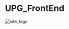 # UPG_FrontEnd


![site_logo](https://github.com/AvazbekOlimov/UPG_FrontEnd/assets/92303549/0ef1bd0c-577a-403d-b0aa-025d58b70fef)

